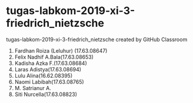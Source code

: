 # tugas-labkom-2019-xi-3-friedrich_nietzsche
tugas-labkom-2019-xi-3-friedrich_nietzsche created by GitHub Classroom
1. Fardhan Roiza (Leluhur) (17.63.08647)
2. Felix Nadhif A.Bala(17.63.08653)
3. Kadisha Azka F.(17.63.08684)
4. Laras Adistya(17.63.08694)
5. Lulu Alina(16.62.08395)
6. Naomi Labibah(17.63.08765)
7. M. Satrianur A.
8. Siti Nurcella(17.63.08823)
